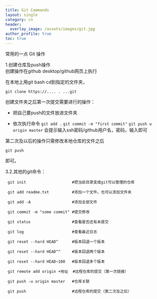 ```yaml
---
title: Git Commands
layout: single
category: cn
header:
  overlay_image: /assets/images/git.jpg
author_profile: true
toc: true
---
```

常用的一点 Git 操作

<!-- more -->

1.创建仓库及push操作  
创建操作在github desktop/github网页上执行

在本地上用git bash cd到指定的文件夹，  

`git clone https://.... . ...git`

创建文件夹之后第一次提交需要进行的操作：  

* 把自己要push的文件放进文件夹

* 依次执行命令
  `git add .`
  `git commit -m "first commit"`
  `git push u origin master`
  会提示输入ssh密码/github用户名，密码，输入即可  

第二次及以后的操作只需修改本地仓库的文件之后

`git push`

即可。

3.2.其他的git命令：

` git init                    #把当前目录变成git可以管理的仓库`

` git add readme.txt          #添加一个文件，也可以添加文件夹`

` git add -A                  #添加全部文件`

` git commit -m "some commit" #提交修改`

` git status                  #查看是否还有未提交`

` git log                     #查看最近日志`

` git reset --hard HEAD^      #版本回退一个版本`

` git reset --hard HEAD^^     #版本回退两个版本`

` git reset --hard HEAD~100   #版本回退多个版本`

` git remote add origin +地址  #远程仓库的提交（第一次链接）`

` git push -u origin master   #仓库关联`

` git push                    #远程仓库的提交（第二次及之后）`
